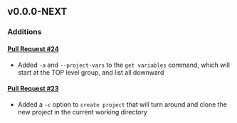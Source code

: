 ## v0.0.0-NEXT

### Additions

#### [Pull Request #24](https://github.com/Maahsome/gitlab-tool/pull/24)

- Added `-a` and `--project-vars` to the `get variables` command, which will start at the TOP level group, and list all downward

#### [Pull Request #23](https://github.com/Maahsome/gitlab-tool/pull/23)

- Added a `-c` option to `create project` that will turn around and clone the new project in the current working directory

